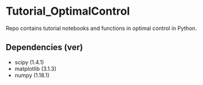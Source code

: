 # Tutorial_OptimalControl
Repo contains tutorial notebooks and functions in optimal control in Python. 


Dependencies (ver)
---
- scipy (1.4.1)
- matplotlib (3.1.3)
- numpy (1.18.1)


